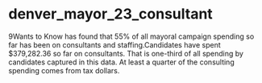 # denver_mayor_23_consultant
 9Wants to Know has found that 55% of all mayoral campaign spending so far has been on consultants and staffing.Candidates have spent $379,282.36 so far on consultants. That is one-third of all spending by candidates captured in this data. At least a quarter of the consulting spending comes from tax dollars.
